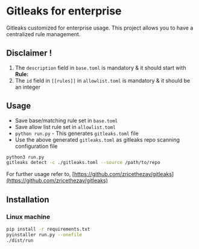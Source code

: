 # Gitleaks for enterprise

Gitleaks customized for enterprise usage. This project allows you to have a centralized rule management.

## Disclaimer !

1. The `description` field in `base.toml` is mandatory & it should start with **Rule: <id>**
1. The `id` field in `[[rules]]` in `allowlist.toml` is mandatory & it should be an integer

## Usage

* Save base/matching rule set in `base.toml`
* Save allow list rule set in `allowlist.toml`
* `python run.py` - This generates `gitleaks.toml` file
* Use the above generated `gitleaks.toml` as gitleaks repo scanning configuration file

```bash
python3 run.py
gitleaks detect -c ./gitleaks.toml --source /path/to/repo
```

For further usage refer to, [https://github.com/zricethezav/gitleaks](https://github.com/zricethezav/gitleaks)

## Installation

### Linux machine

```bash
pip install -r requirements.txt
pyinstaller run.py --onefile
./dist/run
```
